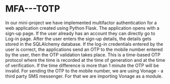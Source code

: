 # MFA---TOTP

In our mini-project we have implemented multifactor authentication for a web application created using Python Flask. The application opens with a sign-up page. If the user already has an account they can directly go to Log-in page. 
After the user enters the sign-up details, the details gets stored in the SQLAlchemy database. If the log-in credentials entered by the user is correct, the applications send an OTP to the mobile number entered by the user, then the OTP validation takes place. 
This is a time-based OTP protocol where the time is recorded at the time of generation and at the time of verification. If the time difference is more than 1 minute the OTP will be invalid.
For sending the OTP to the mobile number, we are using Vonage - a third party SMS messenger. For that we are importing Vonage as a module.
